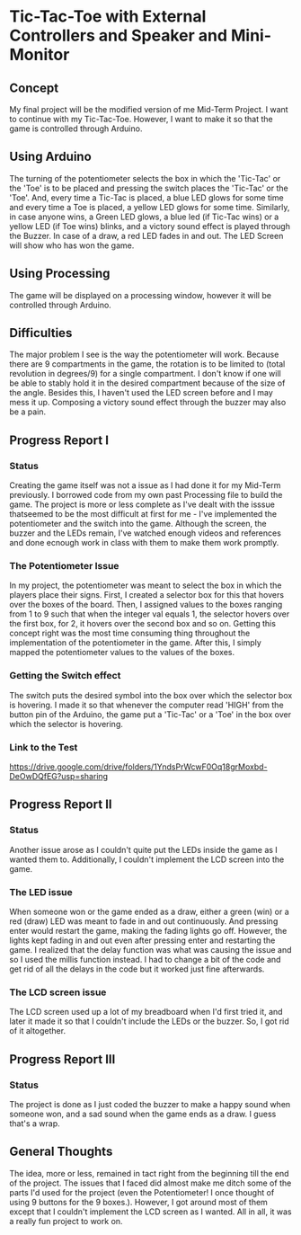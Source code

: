 # Tic-Tac-Toe with External Controllers and Speaker and Mini-Monitor

## Concept

My final project will be the modified version of me Mid-Term Project. I want to continue with my Tic-Tac-Toe. However, I want to make it so that the game is controlled through Arduino. 

## Using Arduino

The turning of the potentiometer selects the box in which the 'Tic-Tac' or the 'Toe' is to be placed and pressing the switch places the 'Tic-Tac' or the 'Toe'. And, every time a Tic-Tac is placed, a blue LED glows for some time and every time a Toe is placed, a yellow LED glows for some time. Similarly, in case anyone wins, a Green LED glows, a blue led (if Tic-Tac wins) or a yellow LED (if Toe wins) blinks, and a victory sound effect is played through the Buzzer. In case of a draw, a red LED fades in and out. The LED Screen will show who has won the game.

## Using Processing

The game will be displayed on a processing window, however it will be controlled through Arduino.

## Difficulties

The major problem I see is the way the potentiometer will work. Because there are 9 compartments in the game, the rotation is to be limited to (total revolution in degrees/9) for a single compartment. I don't know if one will be able to stably hold it in the desired compartment because of the size of the angle. Besides this, I haven't used the LED screen before and I may mess it up. Composing a victory sound effect through the buzzer may also be a pain.

## Progress Report I

### Status

Creating the game itself was not a issue as I had done it for my Mid-Term previously. I borrowed code from my own past Processing file to build the game. The project is more or less complete as I've dealt with the isssue thatseemed to be the most difficult at first for me - I've implemented the potentiometer and the switch into the game. Although the screen, the buzzer and the LEDs remain, I've watched enough videos and references and done ecnough work in class with them to make them work promptly. 

### The Potentiometer Issue

In my project, the potentiometer was meant to select the box in which the players place their signs. First, I created a selector box for this that hovers over the boxes of the board. Then, I assigned values to the boxes ranging from 1 to 9 such that when the integer val equals 1, the selector hovers over the first box, for 2, it hovers over the second box and so on. Getting this concept right was the most time consuming thing throughout the implementation of the potentiometer in the game. After this, I simply mapped the potentiometer values to the values of the boxes. 

### Getting the Switch effect

The switch puts the desired symbol into the box over which the selector box is hovering. I made it so that whenever the computer read 'HIGH' from the button pin of the Arduino, the game put a 'Tic-Tac' or a 'Toe' in the box over which the selector is hovering.

### Link to the Test 

https://drive.google.com/drive/folders/1YndsPrWcwF0Oq18grMoxbd-DeOwDQfEG?usp=sharing

## Progress Report II

### Status

Another issue arose as I couldn't quite put the LEDs inside the game as I wanted them to. Additionally, I couldn't implement the LCD screen into the game.

### The LED issue

When someone won or the game ended as a draw, either a green (win) or a red (draw) LED was meant to fade in and out continuously. And pressing enter would restart the game, making the fading lights go off. However, the lights kept fading in and out even after pressing enter and restarting the game. I realized that the delay function was what was causing the issue and so I used the millis function instead. I had to change a bit of the code and get rid of all the delays in the code but it worked just fine afterwards.

### The LCD screen issue

The LCD screen used up a lot of my breadboard when I'd first tried it, and later it made it so that I couldn't include the LEDs or the buzzer. So, I got rid of it altogether.

## Progress Report III

### Status

The project is done as I just coded the buzzer to make a happy sound when someone won, and a sad sound when the game ends as a draw. I guess that's a wrap. 

## General Thoughts

The idea, more or less, remained in tact right from the beginning till the end of the project. The issues that I faced did almost make me ditch some of the parts I'd used for the project (even the Potentiometer! I once thought of using 9 buttons for the 9 boxes.). However, I got around most of them except that I couldn't implement the LCD screen as I wanted. All in all, it was a really fun project to work on.
